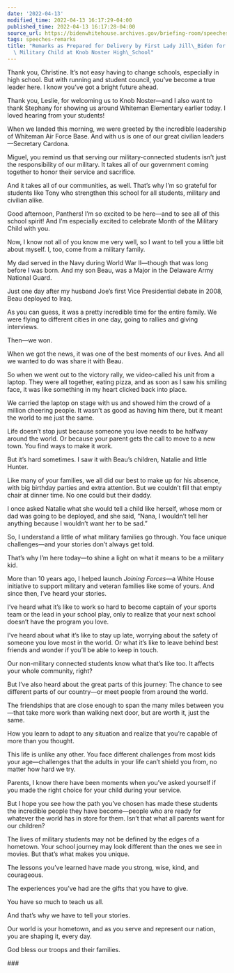 ```yaml
---
date: '2022-04-13'
modified_time: 2022-04-13 16:17:29-04:00
published_time: 2022-04-13 16:17:28-04:00
source_url: https://bidenwhitehouse.archives.gov/briefing-room/speeches-remarks/2022/04/13/remarks-as-prepared-for-delivery-by-first-lady-jill-biden-for-month-of-the-military-child-at-knob-noster-high-school/
tags: speeches-remarks
title: "Remarks as Prepared for Delivery by First Lady Jill\_Biden for Month of the\
  \ Military Child at Knob Noster High\_School"
---
```

 
Thank you, Christine. It’s not easy having to change schools, especially
in high school. But with running and student council, you’ve become a
true leader here. I know you’ve got a bright future ahead.

Thank you, Leslie, for welcoming us to Knob Noster—and I also want to
thank Stephany for showing us around Whiteman Elementary earlier today.
I loved hearing from your students!

When we landed this morning, we were greeted by the incredible
leadership of Whiteman Air Force Base. And with us is one of our great
civilian leaders—Secretary Cardona.

Miguel, you remind us that serving our military-connected students isn’t
just the responsibility of our military. It takes all of our government
coming together to honor their service and sacrifice.

And it takes all of our communities, as well. That’s why I’m so grateful
for students like Tony who strengthen this school for all students,
military and civilian alike.

Good afternoon, Panthers! I’m so excited to be here—and to see all of
this school spirit! And I’m especially excited to celebrate Month of the
Military Child with you.

Now, I know not all of you know me very well, so I want to tell you a
little bit about myself. I, too, come from a military family.

My dad served in the Navy during World War II—though that was long
before I was born. And my son Beau, was a Major in the Delaware Army
National Guard.

Just one day after my husband Joe’s first Vice Presidential debate in
2008, Beau deployed to Iraq.

As you can guess, it was a pretty incredible time for the entire family.
We were flying to different cities in one day, going to rallies and
giving interviews.

Then—we won.

When we got the news, it was one of the best moments of our lives. And
all we wanted to do was share it with Beau.

So when we went out to the victory rally, we video-called his unit from
a laptop. They were all together, eating pizza, and as soon as I saw his
smiling face, it was like something in my heart clicked back into place.

We carried the laptop on stage with us and showed him the crowd of a
million cheering people. It wasn’t as good as having him there, but it
meant the world to me just the same.   

Life doesn’t stop just because someone you love needs to be halfway
around the world. Or because your parent gets the call to move to a new
town. You find ways to make it work.

But it’s hard sometimes. I saw it with Beau’s children, Natalie and
little Hunter.

Like many of your families, we all did our best to make up for his
absence, with big birthday parties and extra attention. But we couldn’t
fill that empty chair at dinner time. No one could but their daddy.

I once asked Natalie what she would tell a child like herself, whose mom
or dad was going to be deployed, and she said, “Nana, I wouldn’t tell
her anything because I wouldn’t want her to be sad.”

So, I understand a little of what military families go through. You face
unique challenges—and your stories don’t always get told.

That’s why I’m here today—to shine a light on what it means to be a
military kid.

More than 10 years ago, I helped launch *Joining Forces*—a White House
initiative to support military and veteran families like some of yours.
And since then, I’ve heard your stories.

I’ve heard what it’s like to work so hard to become captain of your
sports team or the lead in your school play, only to realize that your
next school doesn’t have the program you love.

I’ve heard about what it’s like to stay up late, worrying about the
safety of someone you love most in the world. Or what it’s like to leave
behind best friends and wonder if you’ll be able to keep in touch.

Our non-military connected students know what that’s like too. It
affects your whole community, right?  

But I’ve also heard about the great parts of this journey: The chance to
see different parts of our country—or meet people from around the world.

The friendships that are close enough to span the many miles between
you—that take more work than walking next door, but are worth it, just
the same.

How you learn to adapt to any situation and realize that you’re capable
of more than you thought.

This life is unlike any other. You face different challenges from most
kids your age—challenges that the adults in your life can’t shield you
from, no matter how hard we try.

Parents, I know there have been moments when you’ve asked yourself if
you made the right choice for your child during your service.

But I hope you see how the path you’ve chosen has made these students
the incredible people they have become—people who are ready for whatever
the world has in store for them. Isn’t that what all parents want for
our children?

The lives of military students may not be defined by the edges of a
hometown. Your school journey may look different than the ones we see in
movies. But that’s what makes you unique.

The lessons you’ve learned have made you strong, wise, kind, and
courageous.

The experiences you’ve had are the gifts that you have to give.

You have so much to teach us all.

And that’s why we have to tell your stories.

Our world is your hometown, and as you serve and represent our nation,
you are shaping it, every day.

God bless our troops and their families.

\###
